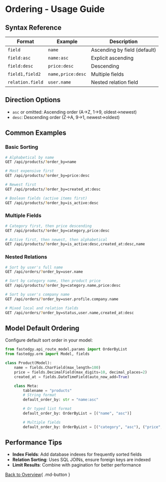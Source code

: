 # Ordering - Usage Guide

## Syntax Reference

| Format | Example | Description |
|--------|---------|-------------|
| `field` | `name` | Ascending by field (default) |
| `field:asc` | `name:asc` | Explicit ascending |
| `field:desc` | `price:desc` | Descending |
| `field1,field2` | `name,price:desc` | Multiple fields |
| `relation.field` | `user.name` | Nested relation field |

## Direction Options

- `asc` or omitted: Ascending order (A→Z, 1→9, oldest→newest)
- `desc`: Descending order (Z→A, 9→1, newest→oldest)

## Common Examples

### Basic Sorting

```bash
# Alphabetical by name
GET /api/products/?order_by=name

# Most expensive first
GET /api/products/?order_by=price:desc

# Newest first
GET /api/products/?order_by=created_at:desc

# Boolean fields (active items first)
GET /api/products/?order_by=is_active:desc
```

### Multiple Fields

```bash
# Category first, then price descending
GET /api/products/?order_by=category,price:desc

# Active first, then newest, then alphabetical
GET /api/products/?order_by=is_active:desc,created_at:desc,name
```

### Nested Relations

```bash
# Sort by user's full name
GET /api/orders/?order_by=user.name

# Sort by category name, then product price
GET /api/products/?order_by=category.name,price:desc

# Sort by user's company name
GET /api/orders/?order_by=user.profile.company.name

# Mixed local and relation fields
GET /api/orders/?order_by=status,user.name,created_at:desc
```

## Model Default Ordering

Configure default sort order in your model:

```python
from fastedgy.api_route_model.params import OrderByList
from fastedgy.orm import Model, fields

class Product(Model):
    name = fields.CharField(max_length=100)
    price = fields.DecimalField(max_digits=10, decimal_places=2)
    created_at = fields.DateTimeField(auto_now_add=True)

    class Meta:
        tablename = "products"
        # String format
        default_order_by: str = "name:asc"

        # Or typed list format
        default_order_by: OrderByList = [("name", "asc")]

        # Multiple fields
        default_order_by: OrderByList = [("category", "asc"), ("price", "desc")]
```

## Performance Tips

- **Index Fields**: Add database indexes for frequently sorted fields
- **Relation Sorting**: Uses SQL JOINs, ensure foreign keys are indexed
- **Limit Results**: Combine with pagination for better performance

[Back to Overview](overview.md){ .md-button }
